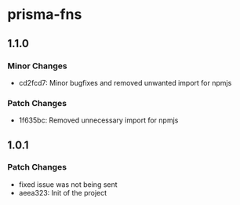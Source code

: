 # prisma-fns

## 1.1.0

### Minor Changes

- cd2fcd7: Minor bugfixes and removed unwanted import for npmjs

### Patch Changes

- 1f635bc: Removed unnecessary import for npmjs

## 1.0.1

### Patch Changes

- fixed issue was not being sent
- aeea323: Init of the project
